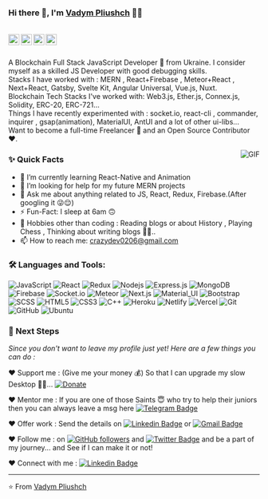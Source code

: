 ### Hi there 👋, I'm [Vadym Pliushch](https://github.com/CrazyDevTalks) 👨‍💻

<br/>

<a href="https://www.linkedin.com/in/vadym-pliushch-b226882b9/">
  <img align="left" alt="Vadym's Linkedin" width="22px" src="https://cdn.jsdelivr.net/npm/simple-icons@v3/icons/linkedin.svg" />
</a>

<a href="https://t.me/danlyo0206">
  <img align="left" alt="Vadym's Telegram" width="22px" src="https://cdn.jsdelivr.net/npm/simple-icons@v3/icons/telegram.svg" />
</a>

<a href="https://twitter.com/Pliushch">
  <img align="left" alt="Vadym | Twitter" width="22px" src="https://cdn.jsdelivr.net/npm/simple-icons@v3/icons/twitter.svg" />
</a>

<a href="mailto:crazydev0206@gmail.com">
  <img align="left" alt="Vadym's Email" width="22px" src="https://cdn.jsdelivr.net/npm/simple-icons@v3/icons/gmail.svg" />
</a>


<br />
<br/>

<p>
A Blockchain Full Stack JavaScript Developer 🚀 from Ukraine. I consider myself as a skilled JS Developer with good debugging skills.
<br/>
Stacks I have worked with : MERN , React+Firebase , Meteor+React , Next+React, Gatsby, Svelte Kit, Angular Universal, Vue.js, Nuxt.
<br/>
Blockchain Tech Stacks I've worked with: Web3.js, Ether.js, Connex.js, Solidity, ERC-20, ERC-721...
<br/>
Things I have recently experimented with : socket.io, react-cli , commander, inquirer , gsap(animation), MaterialUI, AntUI and a lot of other ui-libs...
<br/>
Want to become a full-time Freelancer 💸 and an Open Source Contributor ❤️.
</p>

  <img align="right" alt="GIF" src="https://media.giphy.com/media/MC6eSuC3yypCU/giphy.gif" />
  
### ✨ Quick Facts

- 🌱 I’m currently learning React-Native and Animation
- 🤔 I’m looking for help for my future MERN projects
- 💬 Ask me about anything related to JS, React, Redux, Firebase.(After googling it 😜😌)
- ⚡️ Fun-Fact: I sleep at 6am 🙃
- 🎿 Hobbies other than coding : Reading blogs or about History , Playing Chess , Thinking about writing blogs 🤔🤖..
- 📫 How to reach me: crazydev0206@gmail.com

### 🛠️ Languages and Tools:

![JavaScript](https://img.shields.io/badge/-JavaScript-black?style=flat-square&logo=javascript)
![React](https://img.shields.io/badge/-React-black?style=flat-square&logo=react)
![Redux](https://img.shields.io/badge/-Redux-black?style=flat-square&logo=Redux)
![Nodejs](https://img.shields.io/badge/-Nodejs-black?style=flat-square&logo=Node.js)
![Express.js](https://img.shields.io/badge/-Express-black?style=flat-square&logo=expressjs)
![MongoDB](https://img.shields.io/badge/-MongoDB-black?style=flat-square&logo=mongodb)
![Firebase](https://img.shields.io/badge/-Firebase-black?style=flat-square&logo=Firebase)
![Socket.io](https://img.shields.io/badge/-Socket-black?style=flat-square&logo=socket.io)
![Meteor](https://img.shields.io/badge/-Meteor-black?style=flat-square&logo=Meteor)
![Next.js](https://img.shields.io/badge/-Next-black?style=flat-square&logo=Next.js)
![Material_UI](https://img.shields.io/badge/-Material_UI-black?style=flat-square&logo=material-ui)
![Bootstrap](https://img.shields.io/badge/-Bootstrap-black?style=flat-square&logo=bootstrap)
![SCSS](https://img.shields.io/badge/-SCSS-black?style=flat-square&logo=SASS)
![HTML5](https://img.shields.io/badge/-HTML5-black?style=flat-square&logo=html5&logoColor=white)
![CSS3](https://img.shields.io/badge/-CSS3-black?style=flat-square&logo=css3)
![C++](https://img.shields.io/badge/-C-black?style=flat-square&logo=c)
![Heroku](https://img.shields.io/badge/-Heroku-black?style=flat-square&logo=heroku)
![Netlify](https://img.shields.io/badge/-Netlify-black?style=flat-square&logo=netlify)
![Vercel](https://img.shields.io/badge/-Vercel-black?style=flat-square&logo=vercel)
![Git](https://img.shields.io/badge/-Git-black?style=flat-square&logo=git)
![GitHub](https://img.shields.io/badge/-GitHub-black?style=flat-square&logo=github)
![Ubuntu](https://img.shields.io/badge/-Ubuntu-black?style=flat-square&logo=ubuntu)


### 👣 Next Steps

_Since you don't want to leave my profile just yet! Here are a few things you can do :_

❤️ Support me : (Give me your money 💰) So that I can upgrade my slow Desktop 🥺😌... [![Donate](https://img.shields.io/badge/$$-Support-green.svg?style=flat)](https://paypal.me/Vadym0206)

❤️ Mentor me : If you are one of those Saints 😇 who try to help their juniors then you can always leave a msg here [![Telegram Badge](https://img.shields.io/badge/-Vadym_Pliushch-2399ff?style=flat-square&logo=Telegram&logoColor=white&link=https://t.me/Vadym0206/)](https://t.me/Vadym0206)

❤️ Offer work : Send the details on [![Linkedin Badge](https://img.shields.io/badge/-Vadym_Pliushch-blue?style=flat-square&logo=Linkedin&logoColor=white&link=https://www.linkedin.com/in/Vadym-Pliushch-150a072ab/)](https://www.linkedin.com/in/Vadym-Pliushch-150a072ab)
or [![Gmail Badge](https://img.shields.io/badge/-crazydev0206@gmail.com-c14438?style=flat-square&logo=Gmail&logoColor=white&link=mailto:crazydev0206@gmail.com)](mailto:crazydev0206@gmail.com)

❤️ Follow me : on [![GitHub followers](https://img.shields.io/github/followers/CrazyDevTalks?label=Follow&style=social)](https://github.com/CrazyDevTalks/?tab=follow) and [![Twitter Badge](https://img.shields.io/badge/-@PliushchD-1ca0f1?style=flat-square&labelColor=1ca0f1&logo=twitter&logoColor=white&link=https://twitter.com/PliushchD)](https://twitter.com/PliushchD)
and be a part of my journey... and See if I can make it or not!

❤️ Connect with me : [![Linkedin Badge](https://img.shields.io/badge/-Vadym_Pliushch-blue?style=flat-square&logo=Linkedin&logoColor=white&link=https://www.linkedin.com/in/Vadym-Pliushch-150a072ab/)](https://www.linkedin.com/in/Vadym-Pliushch-150a072ab/)

<hr/>

⭐️ From [Vadym Pliushch](https://github.com/CrazyDevTalks)
